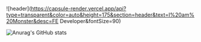 ![header](https://capsule-render.vercel.app/api?type=transparent&color=auto&height=175&section=header&text=I%20am%20Monster&desc=FE Developer&fontSize=90)

![Anurag's GitHub stats](https://github-readme-stats.vercel.app/api?username=monsta-zo&show_icons=true&theme=default)
